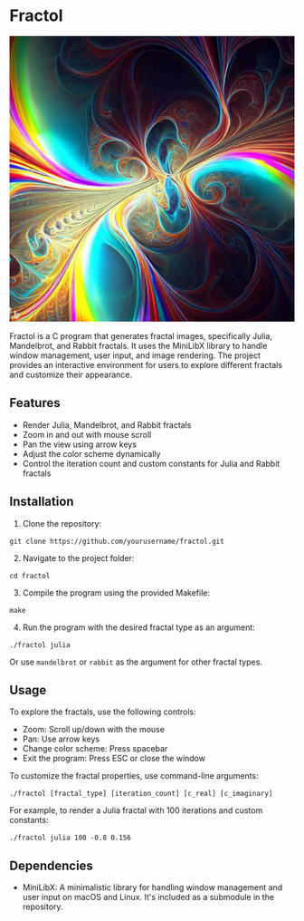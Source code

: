 # Fractol

![My Image](https://raw.githubusercontent.com/JosephKiragu/fractol/main/images/fractal.jpeg)

Fractol is a C program that generates fractal images, specifically Julia, Mandelbrot, and Rabbit fractals. It uses the MiniLibX library to handle window management, user input, and image rendering. The project provides an interactive environment for users to explore different fractals and customize their appearance.

## Features

- Render Julia, Mandelbrot, and Rabbit fractals
- Zoom in and out with mouse scroll
- Pan the view using arrow keys
- Adjust the color scheme dynamically
- Control the iteration count and custom constants for Julia and Rabbit fractals

## Installation

1. Clone the repository:
```
git clone https://github.com/yourusername/fractol.git
```

2. Navigate to the project folder:
```
cd fractol
```

3. Compile the program using the provided Makefile:
```
make
```

4. Run the program with the desired fractal type as an argument:
```
./fractol julia
```
Or use `mandelbrot` or `rabbit` as the argument for other fractal types.

## Usage

To explore the fractals, use the following controls:

- Zoom: Scroll up/down with the mouse
- Pan: Use arrow keys
- Change color scheme: Press spacebar
- Exit the program: Press ESC or close the window

To customize the fractal properties, use command-line arguments:

```
./fractol [fractal_type] [iteration_count] [c_real] [c_imaginary]
```

For example, to render a Julia fractal with 100 iterations and custom constants:

```
./fractol julia 100 -0.8 0.156
```

## Dependencies

- MiniLibX: A minimalistic library for handling window management and user input on macOS and Linux. It's included as a submodule in the repository.
